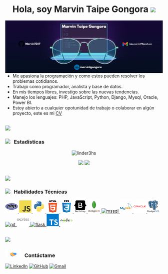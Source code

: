 <h1 align="center">Hola, soy Marvin Taipe Gongora <img src="https://media.giphy.com/media/hvRJCLFzcasrR4ia7z/giphy.gif" width="35"></h1>

<picture> <img align="right" src="https://raw.githubusercontent.com/MarvinTG17/MarvinTG17/main/fondoGit3.JPG" width="550px"></picture>

- Me apasiona la programación y como estos pueden resolver los problemas cotidianos.
- Trabajo como programador, analista y base de datos.
- En mis tiempos libres, investigo sobre las nuevas tendencias.
- Manejo los lenguajes: PHP, JavaScript, Python, Django, Mysql, Oracle, Power BI.
- Estoy abierto a cualquier opotunidad de trabajo o colaborar en algún proyecto, este es mi [CV](./CV-MarvinTaipeGongora.pdf)

<br>
<img src="https://user-images.githubusercontent.com/73097560/115834477-dbab4500-a447-11eb-908a-139a6edaec5c.gif">

### <img src="https://media.giphy.com/media/iY8CRBdQXODJSCERIr/giphy.gif" width="35"> &nbsp; Estadísticas

<p align="center"><img src="https://github-readme-streak-stats.herokuapp.com/?user=MarvinTG17&theme=algolia" alt="linder3hs"></p>
<p align="center"><img src="https://github-readme-stats.vercel.app/api/top-langs/?username=MarvinTG17&layout=compact&theme=algolia" width="350" >
<img src="https://github-readme-stats.vercel.app/api?username=MarvinTG17&count_private=true&show_icons=true&&theme=algolia&include_all_commits=true" width="460">
</p> 


<br>
<img src="https://user-images.githubusercontent.com/73097560/115834477-dbab4500-a447-11eb-908a-139a6edaec5c.gif">

### <img src="https://media2.giphy.com/media/QssGEmpkyEOhBCb7e1/giphy.gif?cid=ecf05e47a0n3gi1bfqntqmob8g9aid1oyj2wr3ds3mg700bl&rid=giphy.gif" width ="25"> &nbsp; Habilidades Técnicas
<p align="left"> 
	<a href="https://www.php.net" target="_blank" rel="noreferrer"> 
		<img src="https://raw.githubusercontent.com/devicons/devicon/master/icons/php/php-original.svg" alt="php" width="40" height="40"/> 
	</a>
	<a href="https://developer.mozilla.org/en-US/docs/Web/JavaScript" target="_blank" rel="noreferrer"> 
		<img src="https://raw.githubusercontent.com/devicons/devicon/master/icons/javascript/javascript-original.svg" alt="javascript" width="40" height="40"/> 	</a> 
	<a href="https://www.python.org" target="_blank" rel="noreferrer"> 
		<img src="https://raw.githubusercontent.com/devicons/devicon/master/icons/python/python-original.svg" alt="python" width="40" height="40"/> 
	</a> 
	<a href="https://www.w3.org/html/" target="_blank" rel="noreferrer"> 
		<img src="https://raw.githubusercontent.com/devicons/devicon/master/icons/html5/html5-original-wordmark.svg" alt="html5" width="40" height="40"/> 
	</a>
	<a href="https://www.w3schools.com/css/" target="_blank" rel="noreferrer"> 
		<img src="https://raw.githubusercontent.com/devicons/devicon/master/icons/css3/css3-original-wordmark.svg" alt="css3" width="40" height="40"/>
	</a> 
	<a href="https://getbootstrap.com" target="_blank" rel="noreferrer"> 
		<img src="https://raw.githubusercontent.com/devicons/devicon/master/icons/bootstrap/bootstrap-plain-wordmark.svg" alt="bootstrap" width="40" height="40"/>
	</a>
	<a href="https://www.mongodb.com/" target="_blank" rel="noreferrer"> 
		<img src="https://raw.githubusercontent.com/devicons/devicon/master/icons/mongodb/mongodb-original-wordmark.svg" alt="mongodb" width="40" height="40"/>
	</a> 
	<a href="https://www.microsoft.com/en-us/sql-server" target="_blank" rel="noreferrer"> 
		<img src="https://www.svgrepo.com/show/303229/microsoft-sql-server-logo.svg" alt="mssql" width="40" height="40"/> 
	</a> 
	<a href="https://www.mysql.com/" target="_blank" rel="noreferrer"> 
		<img src="https://raw.githubusercontent.com/devicons/devicon/master/icons/mysql/mysql-original-wordmark.svg" alt="mysql" width="40" height="40"/> 
	</a> 
	<a href="https://www.oracle.com/" target="_blank" rel="noreferrer"> 
		<img src="https://raw.githubusercontent.com/devicons/devicon/master/icons/oracle/oracle-original.svg" alt="oracle" width="40" height="40"/> 
	</a> 
	<a href="https://www.postgresql.org" target="_blank" rel="noreferrer"> 
		<img src="https://raw.githubusercontent.com/devicons/devicon/master/icons/postgresql/postgresql-original-wordmark.svg" alt="postgresql" width="40" height="40"/> 
	</a>
	<a href="https://git-scm.com/" target="_blank" rel="noreferrer"> 
		<img src="https://www.vectorlogo.zone/logos/git-scm/git-scm-icon.svg" alt="git" width="40" height="40"/> 
	</a> 
	<a href="https://expressjs.com" target="_blank" rel="noreferrer"> 
		<img src="https://raw.githubusercontent.com/devicons/devicon/master/icons/express/express-original-wordmark.svg" alt="express" width="40" height="40"/> 	</a> 
	<a href="https://flask.palletsprojects.com/" target="_blank" rel="noreferrer"> 
		<img src="https://www.vectorlogo.zone/logos/pocoo_flask/pocoo_flask-icon.svg" alt="flask" width="40" height="40"/> 
	</a> 
	<a href="https://www.typescriptlang.org/" target="_blank" rel="noreferrer"> 
		<img src="https://raw.githubusercontent.com/devicons/devicon/master/icons/typescript/typescript-original.svg" alt="typescript" width="40" height="40"/> 
	</a> 
	<a href="https://nodejs.org" target="_blank" rel="noreferrer"> 
		<img src="https://raw.githubusercontent.com/devicons/devicon/master/icons/nodejs/nodejs-original-wordmark.svg" alt="nodejs" width="40" height="40"/>
	</a> 
</p>	

<br>
<img src="https://user-images.githubusercontent.com/73097560/115834477-dbab4500-a447-11eb-908a-139a6edaec5c.gif">

### <img src="https://github.com/0xAbdulKhalid/0xAbdulKhalid/raw/main/assets/mdImages/handshake.gif" width ="50"> &nbsp; Contáctame

<p align="left">
	<a href="https://linkedin.com/in/linderhassinger"><img src="https://img.icons8.com/bubbles/50/000000/linkedin.png" alt="LinkedIn"/></a>	
	<a href="https://github.com/MarvinTG17"><img src="https://img.icons8.com/bubbles/50/000000/github.png" alt="GitHub"/></a>
	<a href="mailto:taipe.marvin17@gmail.com"><img src="https://img.icons8.com/bubbles/50/000000/gmail.png" alt="Gmail"/></a>
</p>


